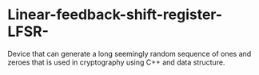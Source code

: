 # Linear-feedback-shift-register-LFSR-
Device that can generate a long seemingly random sequence of ones and zeroes that is used in cryptography using C++ and data structure.
